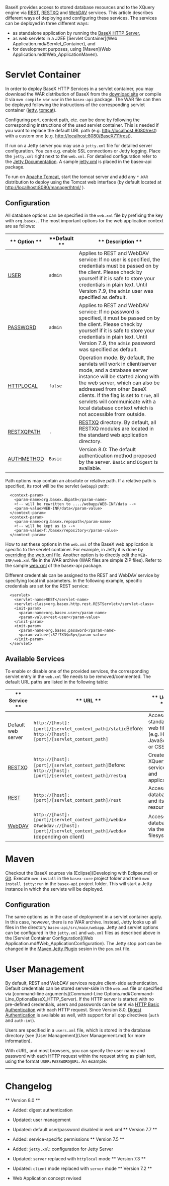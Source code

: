  


 
BaseX provides access to stored database resources and to the XQuery engine via [REST](REST.md), [RESTXQ](RESTXQ.md) and [WebDAV](WebDAV.md) services. This article describes different ways of deploying and configuring these services. The services can be deployed in three different ways: 

  * as standalone application by running the [BaseX HTTP Server](Startup.md#StartupBaseX_HTTP_Server), 
 * as web servlets in a J2EE [Servlet Container](Web Application.md#Servlet_Container), and 
 * for development purposes, using [Maven](Web Application.md#Web_ApplicationMaven). 
 
# Servlet Container

In order to deploy BaseX HTTP Services in a servlet container, you may download the WAR distribution of BaseX from the [download site](http://basex.org/download) or compile it via `mvn compile war:war` in the `basex-api` package. The WAR file can then be deployed following the instructions of the corresponding servlet container ([jetty](http://docs.codehaus.org/display/JETTY/WebAppDeployer), [tomcat](http://tomcat.apache.org/tomcat-7.0-doc/deployer-howto.html)). 


Configuring port, context path, etc. can be done by following the corresponding instructions of the used servlet container. This is needed if you want to replace the default URL path (e.g. [http://localhost:8080/rest](http://localhost:8080/rest)) with a custom one (e.g. [http://localhost:8080/BaseX711/rest](http://localhost:8080/BaseX711/rest)). 


If run on a Jetty server you may use a `jetty.xml` file for detailed server configuration. You can e.g. enable SSL connections or Jetty logging. Place the `jetty.xml` right next to the `web.xml`. For detailed configuration refer to the [Jetty Documentation](http://wiki.eclipse.org/Jetty/Reference/jetty.xml). A sample [jetty.xml](https://github.com/BaseXdb/basex/blob/master/basex-api/src/main/webapp/WEB-INF/jetty.xml) is placed in the basex-api package. 


To run on [Apache Tomcat](http://tomcat.apache.org/), start the tomcat server and add any `*.WAR` distribution to deploy using the Tomcat web interface (by default located at [http://localhost:8080/manager/html/](http://localhost:8080/manager/html/) ). 


## Configuration

All database options can be specified in the `web.xml` file by prefixing the key with `org.basex.`. The most important options for the web application context are as follows: 


** Option ** | **Default ** | ** Description **
------------ | ------------ | -----------------
[USER](Options.md#USER) | `admin` |  Applies to REST and WebDAV service: If no user is specified, the credentials must be passed on by the client. Please check by yourself if it is safe to store your credentials in plain text. Until Version 7.9, the `admin` user was specified as default. 
[PASSWORD](Options.md#USER) | `admin` |  Applies to REST and WebDAV service: If no password is specified, it must be passed on by the client. Please check by yourself if it is safe to store your credentials in plain text. Until Version 7.9, the `admin` password was specified as default. 
[HTTPLOCAL](Options.md#HTTPLOCAL) | `false` | Operation mode. By default, the servlets will work in client/server mode, and a database server instance will be started along with the web server, which can also be addressed from other BaseX clients. If the flag is set to `true`, all servlets will communicate with a local database context which is not accessible from outside. 
[RESTXQPATH](Options.md#RESTXQPATH) | `.` | [RESTXQ](RESTXQ.md) directory. By default, all RESTXQ modules are located in the standard web application directory. 
[AUTHMETHOD](Options.md#AUTHMETHOD) | `Basic` | Version 8.0: The default authentication method proposed by the server. `Basic` and `Digest` is available. 

Path options may contain an absolute or relative path. If a relative path is specified, its root will be the servlet (`webapp`) path: 


      <context-param>
        <param-name>org.basex.dbpath</param-name>
        <!-- will be rewritten to ..../webapp/WEB-INF/data -->
        <param-value>WEB-INF/data</param-value>
      </context-param>
      <context-param>
        <param-name>org.basex.repopath</param-name>
        <!-- will be kept as is -->
        <param-value>f:/basex/repository</param-value>
      </context-param>


How to set these options in the `web.xml` of the BaseX web application is specific to the servlet container. For example, in Jetty it is done by [overriding the web.xml](https://wiki.eclipse.org/Jetty/Reference/override-web.xml) file. Another option is to directly edit the `WEB-INF/web.xml` file in the WAR archive (WAR files are simple ZIP files). Refer to the sample [web.xml](https://github.com/BaseXdb/basex/blob/master/basex-api/src/main/webapp/WEB-INF/web.xml) of the basex-api package. 


Different credentials can be assigned to the REST and WebDAV service by specifying local init parameters. In the following example, specific credentials are set for the REST service: 


      <servlet>
        <servlet-name>REST</servlet-name>
        <servlet-class>org.basex.http.rest.RESTServlet</servlet-class>
        <init-param>
          <param-name>org.basex.user</param-name>
          <param-value>rest-user</param-value>
        </init-param>
        <init-param>
          <param-name>org.basex.password</param-name>
          <param-value>(:87!7X3$o3p</param-value>
        </init-param>
      </servlet>


## Available Services

To enable or disable one of the provided services, the corresponding servlet entry in the `web.xml` file needs to be removed/commented. The default URL paths are listed in the following table: 


** Service ** | ** URL ** | ** Usage **
------------- | --------- | -----------
 Default web server  | `http://[host]:[port]/[servlet_context_path]/static`Before: `http://[host]:[port]/[servlet_context_path]` |  Access your standard web files (e.g. HTML, JavaScript or CSS). 
[RESTXQ](RESTXQ.md) | `http://[host]:[port]/[servlet_context_path]`Before: `http://[host]:[port]/[servlet_context_path]/restxq` |  Create XQuery web services and applications. 
[REST](REST.md) | `http://[host]:[port]/[servlet_context_path]/rest` |  Access XML database and its resources. 
[WebDAV](WebDAV.md) | `http://[host]:[port]/[servlet_context_path]/webdav` or`webdav://[host]:[port]/[servlet_context_path]/webdav` (depending on client)  |  Access databases via the filesystem. 
 
# Maven

Checkout the BaseX sources via [Eclipse](Developing with Eclipse.md) or [Git](Git.md). Execute `mvn install` in the `basex-core` project folder and then `mvn install jetty:run` in the `basex-api` project folder. This will start a Jetty instance in which the servlets will be deployed. 


## Configuration

The same options as in the case of deployment in a servlet container apply. In this case, however, there is no WAR archive. Instead, Jetty looks up all files in the directory `basex-api/src/main/webapp`. Jetty and servlet options can be configured in the `jetty.xml` and `web.xml` files as described above in the [Servlet Container Configuration](Web Application.md#Web_ApplicationConfiguration). The Jetty stop port can be changed in the [Maven Jetty Plugin](http://docs.codehaus.org/display/JETTY/Maven+Jetty+Plugin) sesion in the `pom.xml` file. 

 
# User Management

By default, REST and WebDAV services require client-side authentication. Default credentials can be stored server-side in the `web.xml` file or specified via [command-line arguments](Command-Line Options.md#Command-Line_OptionsBaseX_HTTP_Server). If the HTTP server is started with no pre-defined credentials, users and passwords can be sent via [HTTP Basic Authentication](http://en.wikipedia.org/wiki/Basic_access_authentication) with each HTTP request. Since Version 8.0, [Digest Authentication](http://en.wikipedia.org/wiki/Digest_authentication) is available as well, with support for all qop directives (`auth` and `auth-int`). 


Users are specified in a `users.xml` file, which is stored in the database directory (see [User Management](User Management.md) for more information). 


With cURL, and most browsers, you can specify the user name and password with each HTTP request within the request string as plain text, using the format `USER:PASSWORD@URL`. An example: 

** **

 
# Changelog
** Version 8.0 **

 * Added: digest authentication 
 * Updated: user management 
 * Updated: default user/password disabled in web.xml 
** Version 7.7 **

 * Added: service-specific permissions 
** Version 7.5 **

 * Added: `jetty.xml`: configuration for Jetty Server 
 * Updated: `server` replaced with `httplocal` mode 
** Version 7.3 **

 * Updated: `client` mode replaced with `server` mode 
** Version 7.2 **

 * Web Application concept revised 
